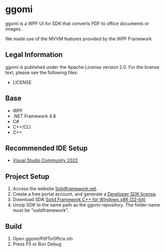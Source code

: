# ggomi

ggomi is a WPF UI for SDK that converts PDF to office documents or images.

We made use of the MVVM features provided by the WPF Framework.


## Legal Information

ggomi is published under the Apache License version 2.0. For the license text, please see the following files:
- LICENSE


## Base
- WPF
- .NET Framework 4.8
- C#
- C++/CLI
- C++


## Recommended IDE Setup

- [Visual Studio Community 2022](https://visualstudio.microsoft.com/ko/vs/community/)


## Project Setup

1. Access the website [Solidframework.net](https://solidframework.net/).
2. Create a free portal account, and generate a [Developer SDK license](https://solidframework.net/developer-portal-licenses/).
3. Download SDK [Solid Framework C++ for Windows x86 (32-bit)](https://solidframework.net/downloads/)
4. Unzip SDK to the same path as the ggomi repository. The folder name must be  "solidframework".


## Build

1. Open ggomi/PdfToOffice.sln
2. Press F5 or Run Debug
